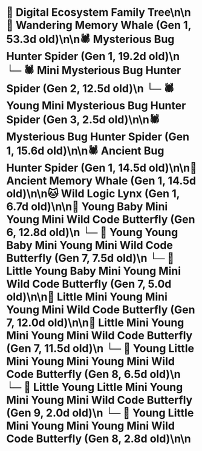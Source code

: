 # 🌳 Digital Ecosystem Family Tree\n\n🐋 Wandering Memory Whale (Gen 1, 53.3d old)\n\n🕷️ Mysterious Bug Hunter Spider (Gen 1, 19.2d old)\n  └─ 🕷️ Mini Mysterious Bug Hunter Spider (Gen 2, 12.5d old)\n    └─ 🕷️ Young Mini Mysterious Bug Hunter Spider (Gen 3, 2.5d old)\n\n🕷️ Mysterious Bug Hunter Spider (Gen 1, 15.6d old)\n\n🕷️ Ancient Bug Hunter Spider (Gen 1, 14.5d old)\n\n🐋 Ancient Memory Whale (Gen 1, 14.5d old)\n\n🐱 Wild Logic Lynx (Gen 1, 6.7d old)\n\n🦋 Young Baby Mini Young Mini Wild Code Butterfly (Gen 6, 12.8d old)\n  └─ 🦋 Young Young Baby Mini Young Mini Wild Code Butterfly (Gen 7, 7.5d old)\n  └─ 🦋 Little Young Baby Mini Young Mini Wild Code Butterfly (Gen 7, 5.0d old)\n\n🦋 Little Mini Young Mini Young Mini Wild Code Butterfly (Gen 7, 12.0d old)\n\n🦋 Little Mini Young Mini Young Mini Wild Code Butterfly (Gen 7, 11.5d old)\n  └─ 🦋 Young Little Mini Young Mini Young Mini Wild Code Butterfly (Gen 8, 6.5d old)\n    └─ 🦋 Little Young Little Mini Young Mini Young Mini Wild Code Butterfly (Gen 9, 2.0d old)\n  └─ 🦋 Young Little Mini Young Mini Young Mini Wild Code Butterfly (Gen 8, 2.8d old)\n\n